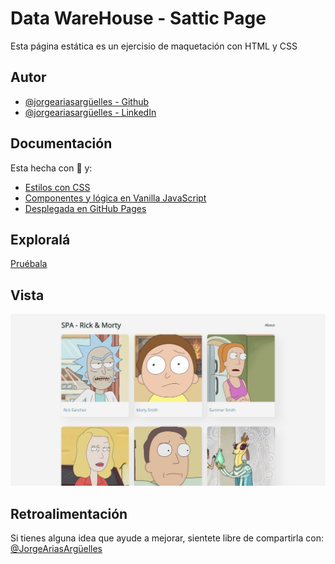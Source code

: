 # Data WareHouse - Sattic Page

Esta página estática es un ejercisio de maquetación con HTML y CSS

## Autor

- [@jorgeariasargüelles - Github](https://github.com/jorgearguellles)
- [@jorgeariasargüelles - LinkedIn](https://www.linkedin.com/in/jorgeariasarguelles/)

## Documentación

Esta hecha con :green_heart: y:

- [Estilos con CSS](https://developer.mozilla.org/es/docs/Web/CSS)
- [Componentes y lógica en Vanilla JavaScript](https://es.reactjs.org)
- [Desplegada en GitHub Pages](https://pages.github.com)

## Exploralá

[Pruébala](https://jorgearguellles.github.io/Datawarehouse-SataticPage/)

## Vista

![App Screenshot](https://github.com/jorgearguellles/spa_RickAndMorty_API/blob/main/public/img/screenshot.png)

## Retroalimentación

Si tienes alguna idea que ayude a mejorar, sientete libre de compartirla con: [@JorgeAriasArgüelles](https://www.linkedin.com/in/jorgeariasarguelles/)
